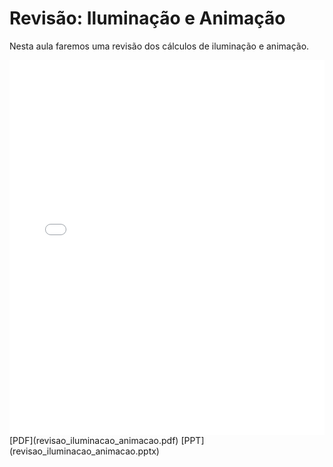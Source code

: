 # Revisão: Iluminação e Animação

Nesta aula faremos uma revisão dos cálculos de iluminação e animação.

<embed height="600" src="revisao_iluminacao_animacao.pdf" type="application/pdf" width="100%">
[PDF](revisao_iluminacao_animacao.pdf)
[PPT](revisao_iluminacao_animacao.pptx)
